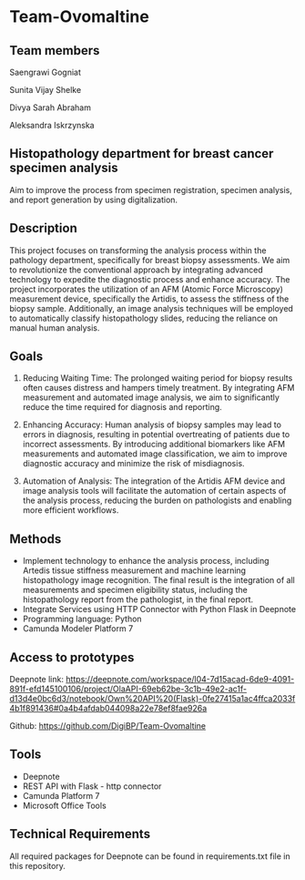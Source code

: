 # Team-Ovomaltine

## Team members

Saengrawi Gogniat

Sunita Vijay Shelke

Divya Sarah Abraham

Aleksandra Iskrzynska

## Histopathology department for breast cancer specimen analysis

Aim to improve the process from specimen registration, specimen analysis, and report generation by using digitalization.

## Description

This project focuses on transforming the analysis process within the pathology department, specifically for breast biopsy assessments. We aim to revolutionize the conventional approach by integrating advanced technology to expedite the diagnostic process and enhance accuracy. The project incorporates the utilization of an AFM (Atomic Force Microscopy) measurement device, specifically the Artidis, to assess the stiffness of the biopsy sample. Additionally, an image analysis techniques will be employed to automatically classify histopathology slides, reducing the reliance on manual human analysis.

## Goals

1. Reducing Waiting Time: The prolonged waiting period for biopsy results often causes distress and hampers timely treatment. By integrating AFM measurement and automated image analysis, we aim to significantly reduce the time required for diagnosis and reporting.

2. Enhancing Accuracy: Human analysis of biopsy samples may lead to errors in diagnosis, resulting in potential overtreating of patients due to incorrect assessments. By introducing additional biomarkers like AFM measurements and automated image classification, we aim to improve diagnostic accuracy and minimize the risk of misdiagnosis.

3. Automation of Analysis: The integration of the Artidis AFM device and image analysis tools will facilitate the automation of certain aspects of the analysis process, reducing the burden on pathologists and enabling more efficient workflows.

## Methods

- Implement technology to enhance the analysis process, including Artedis tissue stiffness measurement and machine learning histopathology image recognition. The final result is the integration of all measurements and specimen eligibility status, including the histopathology report from the pathologist, in the final report.
- Integrate Services using HTTP Connector with Python Flask in Deepnote
- Programming language: Python
- Camunda Modeler Platform 7

## Access to prototypes

Deepnote link: https://deepnote.com/workspace/l04-7d15acad-6de9-4091-891f-efd145100106/project/OlaAPI-69eb62be-3c1b-49e2-ac1f-d13d4e0bc6d3/notebook/Own%20API%20(Flask)-0fe27415a1ac4ffca2033f4b1f891436#0a4b4afdab044098a22e78ef8fae926a

Github: https://github.com/DigiBP/Team-Ovomaltine

## Tools

- Deepnote
- REST API with Flask - http connector
- Camunda Platform 7
- Microsoft Office Tools

## Technical Requirements

All required packages for Deepnote can be found in requirements.txt file in this repository.
